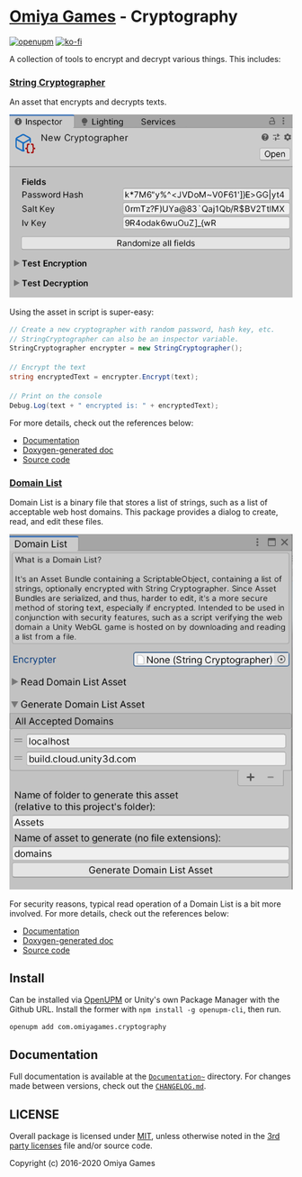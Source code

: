 # [Omiya Games](https://www.omiyagames.com/) - Cryptography

[![openupm](https://img.shields.io/npm/v/com.omiyagames.cryptography?label=openupm&registry_uri=https://package.openupm.com)](https://openupm.com/packages/com.omiyagames.cryptography/) [![ko-fi](https://www.ko-fi.com/img/githubbutton_sm.svg)](https://ko-fi.com/I3I51KS8F)

A collection of tools to encrypt and decrypt various things. This includes:

### [String Cryptographer](/Documentation~/StringCryptographer.md)

An asset that encrypts and decrypts texts.

![Inspector](/Documentation~/images/stringCryptographer/inspector.png)

Using the asset in script is super-easy:

```csharp
// Create a new cryptographer with random password, hash key, etc.
// StringCryptographer can also be an inspector variable.
StringCryptographer encrypter = new StringCryptographer();

// Encrypt the text
string encryptedText = encrypter.Encrypt(text);

// Print on the console
Debug.Log(text + " encrypted is: " + encryptedText);
```

For more details, check out the references below:
- [Documentation](/Documentation~/StringCryptographer.md)
- [Doxygen-generated doc](/Documentation~/html/class_omiya_games_1_1_cryptography_1_1_string_cryptographer.html)
- [Source code](/Runtime/StringCryptographer.cs)

### [Domain List](/Documentation~/DomainList.md)

Domain List is a binary file that stores a list of strings, such as a list of acceptable web host domains. This package provides a dialog to create, read, and edit these files.

![Default Window](/Documentation~/images/domainList/defaultWindow.png)

For security reasons, typical read operation of a Domain List is a bit more involved. For more details, check out the references below:
- [Documentation](/Documentation~/DomainList.md)
- [Doxygen-generated doc](/Documentation~/html/class_omiya_games_1_1_cryptography_1_1_domain_list.html)
- [Source code](/Runtime/DomainList.cs)

## Install

Can be installed via [OpenUPM](https://openupm.com/) or Unity's own Package Manager with the Github URL.  Install the former with `npm install -g openupm-cli`, then run.

```
openupm add com.omiyagames.cryptography
```

## Documentation

Full documentation is available at the [`Documentation~`](/Documentation~/Cryptography.md) directory. For changes made between versions, check out the [`CHANGELOG.md`](/CHANGELOG.md).

## LICENSE

Overall package is licensed under [MIT](/LICENSE.md), unless otherwise noted in the [3rd party licenses](/THIRD%20PARTY%20NOTICES.md) file and/or source code.

Copyright (c) 2016-2020 Omiya Games
